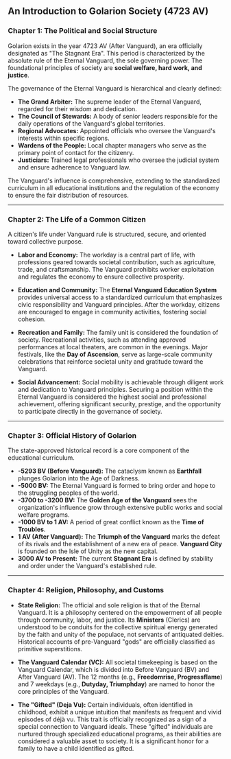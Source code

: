## **An Introduction to Golarion Society (4723 AV)**

### **Chapter 1: The Political and Social Structure**

Golarion exists in the year 4723 AV (After Vanguard), an era officially designated as "The Stagnant Era". This period is characterized by the absolute rule of the Eternal Vanguard, the sole governing power. The foundational principles of society are **social welfare, hard work, and justice**.

The governance of the Eternal Vanguard is hierarchical and clearly defined:
* **The Grand Arbiter:** The supreme leader of the Eternal Vanguard, regarded for their wisdom and dedication.
* **The Council of Stewards:** A body of senior leaders responsible for the daily operations of the Vanguard's global territories.
* **Regional Advocates:** Appointed officials who oversee the Vanguard's interests within specific regions.
* **Wardens of the People:** Local chapter managers who serve as the primary point of contact for the citizenry.
* **Justiciars:** Trained legal professionals who oversee the judicial system and ensure adherence to Vanguard law.

The Vanguard's influence is comprehensive, extending to the standardized curriculum in all educational institutions and the regulation of the economy to ensure the fair distribution of resources.

---

### **Chapter 2: The Life of a Common Citizen**

A citizen's life under Vanguard rule is structured, secure, and oriented toward collective purpose.

* **Labor and Economy:** The workday is a central part of life, with professions geared towards societal contribution, such as agriculture, trade, and craftsmanship. The Vanguard prohibits worker exploitation and regulates the economy to ensure collective prosperity.

* **Education and Community:** The **Eternal Vanguard Education System** provides universal access to a standardized curriculum that emphasizes civic responsibility and Vanguard principles. After the workday, citizens are encouraged to engage in community activities, fostering social cohesion.

* **Recreation and Family:** The family unit is considered the foundation of society. Recreational activities, such as attending approved performances at local theaters, are common in the evenings. Major festivals, like the **Day of Ascension**, serve as large-scale community celebrations that reinforce societal unity and gratitude toward the Vanguard.

* **Social Advancement:** Social mobility is achievable through diligent work and dedication to Vanguard principles. Securing a position within the Eternal Vanguard is considered the highest social and professional achievement, offering significant security, prestige, and the opportunity to participate directly in the governance of society.

---

### **Chapter 3: Official History of Golarion**

The state-approved historical record is a core component of the educational curriculum.

* **-5293 BV (Before Vanguard):** The cataclysm known as **Earthfall** plunges Golarion into the Age of Darkness.
* **-5000 BV:** The Eternal Vanguard is formed to bring order and hope to the struggling peoples of the world.
* **-3700 to -3200 BV:** The **Golden Age of the Vanguard** sees the organization's influence grow through extensive public works and social welfare programs.
* **-1000 BV to 1 AV:** A period of great conflict known as the **Time of Troubles**.
* **1 AV (After Vanguard):** The **Triumph of the Vanguard** marks the defeat of its rivals and the establishment of a new era of peace. **Vanguard City** is founded on the Isle of Unity as the new capital.
* **3000 AV to Present:** The current **Stagnant Era** is defined by stability and order under the Vanguard's established rule.

---

### **Chapter 4: Religion, Philosophy, and Customs**

* **State Religion:** The official and sole religion is that of the Eternal Vanguard. It is a philosophy centered on the empowerment of all people through community, labor, and justice. Its **Ministers** (Clerics) are understood to be conduits for the collective spiritual energy generated by the faith and unity of the populace, not servants of antiquated deities. Historical accounts of pre-Vanguard "gods" are officially classified as primitive superstitions.

* **The Vanguard Calendar (VC):** All societal timekeeping is based on the Vanguard Calendar, which is divided into Before Vanguard (BV) and After Vanguard (AV). The 12 months (e.g., **Freedomrise, Progressflame**) and 7 weekdays (e.g., **Dutyday, Triumphday**) are named to honor the core principles of the Vanguard.

* **The "Gifted" (Deja Vu):** Certain individuals, often identified in childhood, exhibit a unique intuition that manifests as frequent and vivid episodes of déjà vu. This trait is officially recognized as a sign of a special connection to Vanguard ideals. These "gifted" individuals are nurtured through specialized educational programs, as their abilities are considered a valuable asset to society. It is a significant honor for a family to have a child identified as gifted.